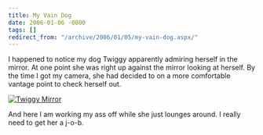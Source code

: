 ```yaml
---
title: My Vain Dog
date: 2006-01-06 -0800
tags: []
redirect_from: "/archive/2006/01/05/my-vain-dog.aspx/"
---
```


I happened to notice my dog Twiggy apparently admiring herself in the
mirror. At one point she was right up against the mirror looking at
herself. By the time I got my camera, she had decided to on a more
comfortable vantage point to check herself out.

[![Twiggy
Mirror](https://static.flickr.com/42/83103466_8b7ee25be2.jpg)](http://www.flickr.com/photos/haacked/83103466/ "Photo Sharing")

And here I am working my ass off while she just lounges around. I really
need to get her a j-o-b.

